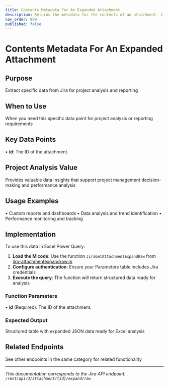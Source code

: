 ```yaml
---
title: Contents Metadata For An Expanded Attachment
description: Returns the metadata for the contents of an attachment, if it is an archive. For example, if the attachment is a ZIP archive, then information about t...
nav_order: 999
published: false
---
```


# Contents Metadata For An Expanded Attachment

## Purpose
Extract specific data from Jira for project analysis and reporting

## When to Use
When you need this specific data point for project analysis or reporting requirements

## Key Data Points
• **id**: The ID of the attachment.

## Project Analysis Value
Provides valuable data insights that support project management decision-making and performance analysis

## Usage Examples
• Custom reports and dashboards
• Data analysis and trend identification
• Performance monitoring and tracking

## Implementation
To use this data in Excel Power Query:

1. **Load the M code**: Use the function `JiraGetAttachmentExpandRaw` from [jira-attachmentexpandraw.m](../assets/jira-attachmentexpandraw.m)
2. **Configure authentication**: Ensure your Parameters table includes Jira credentials
3. **Execute the query**: The function will return structured data ready for analysis

### Function Parameters
• **id** (Required): The ID of the attachment.

### Expected Output
Structured table with expanded JSON data ready for Excel analysis

## Related Endpoints
See other endpoints in the same category for related functionality

---
*This documentation corresponds to the Jira API endpoint: `/rest/api/3/attachment/{id}/expand/raw`*
